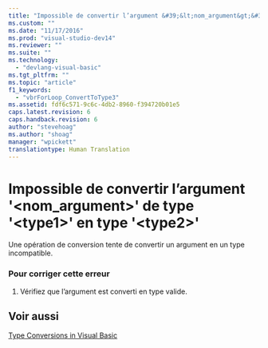 ```yaml
---
title: "Impossible de convertir l’argument &#39;&lt;nom_argument&gt;&#39; de type &#39;&lt;type1&gt;&#39; en type &#39;&lt;type2&gt;&#39; | Microsoft Docs"
ms.custom: ""
ms.date: "11/17/2016"
ms.prod: "visual-studio-dev14"
ms.reviewer: ""
ms.suite: ""
ms.technology: 
  - "devlang-visual-basic"
ms.tgt_pltfrm: ""
ms.topic: "article"
f1_keywords: 
  - "vbrForLoop_ConvertToType3"
ms.assetid: fdf6c571-9c6c-4db2-8960-f394720b01e5
caps.latest.revision: 6
caps.handback.revision: 6
author: "stevehoag"
ms.author: "shoag"
manager: "wpickett"
translationtype: Human Translation
---
```

# Impossible de convertir l’argument &#39;&lt;nom_argument&gt;&#39; de type &#39;&lt;type1&gt;&#39; en type &#39;&lt;type2&gt;&#39;
Une opération de conversion tente de convertir un argument en un type incompatible.  
  
### Pour corriger cette erreur  
  
1.  Vérifiez que l’argument est converti en type valide.  
  
## Voir aussi  
 [Type Conversions in Visual Basic](../../visual-basic/programming-guide/language-features/data-types/type-conversions.md)